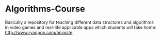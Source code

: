 Algorithms-Course
=================

Basically a repository for teaching different data structures and algorithms in video games and real-life applicable apps which students will take home: http://www.ryanpon.com/animate
